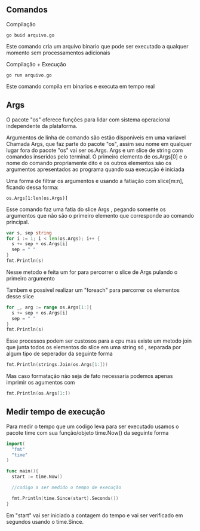 ## Comandos
Compilação
~~~
go buid arquivo.go
~~~
Este comando cria um arquivo binario que pode ser executado a qualquer momento sem processamentos adicionais

Compilação + Execução
~~~
go run arquivo.go
~~~
Este comando compila em binarios e executa em tempo real

## Args

O pacote "os" oferece funções para lidar com sistema operacional independente da plataforma.

Argumentos de linha de comando são  estão disponiveis em uma variavel Chamada Args, que faz parte do pacote "os", assim seu nome em qualquer lugar fora do pacote "os" vai ser os.Args.
Args e um slice de string com comandos inseridos pelo terminal.
O primeiro elemento de os.Args[0] e o nome do comando propriamente dito e os outros elementos são os argumentos apresentados ao programa quando sua execução é iniciada

Uma forma de filtrar os argumentos e usando a fatiação com slice[m:n], ficando dessa forma:
~~~
os.Args[1:len(os.Args)]
~~~
Esse comando faz uma fatia do slice Args , pegando somente os argumentos que não são o primeiro elemento que corresponde ao comando principal.

~~~go
var s, sep string
for i := 1; i < len(os.Args); i++ {
  s += sep + os.Args[i]
  sep = " "
}
fmt.Println(s)
~~~

Nesse metodo e feita um for para percorrer o slice de Args pulando o primeiro argumento

Tambem e possivel realizar um "foreach" para percorrer os elementos desse slice

~~~go
for _, arg := range os.Args[1:]{
  s += sep + os.Args[i]
  sep = " "
}
fmt.Println(s)
~~~

Esse processos podem ser custosos para a cpu mas existe um metodo join que junta todos os elementos do slice em uma string só , separada por algum tipo de seperador da seguinte forma

~~~go
fmt.Println(strings.Join(os.Args[1:]))
~~~

Mas caso formatação não seja de fato necessaria podemos apenas imprimir os agumentos com

~~~go
fmt.Println(os.Args[1:])
~~~

## Medir tempo de execução

Para medir o tempo que um codigo leva para ser executado usamos o pacote time com sua função/objeto time.Now() da seguinte forma

~~~go
import(
  "fmt"
  "time"
)

func main(){
  start := time.Now()

  //codigo a ser medido o tempo de execução

  fmt.Println(time.Since(start).Seconds())
}
~~~
Em "start" vai ser iniciado a contagem do tempo e vai ser verificado em segundos usando o time.Since.
